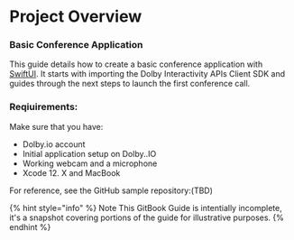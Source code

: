 # Project Overview

### Basic Conference Application

This guide details how to create a basic conference application with [SwiftUI](https://www.hackingwithswift.com/quick-start/swiftui/what-is-swiftui). It starts with importing the Dolby Interactivity APIs Client SDK and guides through the next steps to launch the first conference call. &#x20;

### Reqiuirements:

Make sure that you have:

* Dolby.io account
* Initial application setup on Dolby..IO
* Working webcam and a microphone
* Xcode 12. X and MacBook

For reference, see the GitHub sample repository:(TBD)

{% hint style="info" %}
Note This GitBook Guide is intentially incomplete, it's a snapshot covering portions of the guide for illustrative purposes.
{% endhint %}

